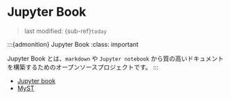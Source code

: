 # Jupyter Book
> last modified: {sub-ref}`today`

:::{admonition} Jupyter Book
:class: important

Jupyter Book とは、`markdown` や `Jupyter notebook` から質の高いドキュメントを構築するためのオープンソースプロジェクトです。
:::

- [Jupyter book](./mkjb.md)
- [MyST](./myst.md)